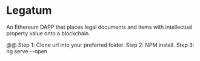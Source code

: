 # Legatum
An Ethereum DAPP that places legal documents and items with intellectual property value onto a blockchain.

@@
Step 1: Clone url into your preferred folder. 
Step 2: NPM install.
Step 3: ng serve --open
